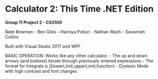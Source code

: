 # Calculator 2: This Time .NET Edition
**Group 11 Project 2 - CS3100**

Nate Bowman - Ben Giles - Harinya Potluri - Nathan Wash - Savannah Collins

Built with Visual Studio 2017 and WPF

BASIC OPERATION:
    Works like any other calculator. 
    - The up and down arrows (and buttons) iterate through previously entered expressions
    - The format for Integrals is ∫(lowerLimit,upperLimit,function)
    - Dyslexic Mode with high contrast and font changes